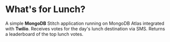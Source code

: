 # What's for Lunch?

A simple <b>MongoDB</b> Stitch application running on MongoDB Atlas integrated with <b>Twilio</b>. Receives votes for the day's lunch destination via SMS. Returns a leaderboard of the top lunch votes.
